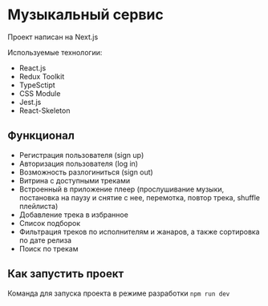# Музыкальный сервис

Проект написан на Next.js

Используемые технологии:
- React.js
- Redux Toolkit
- TypeSctipt
- CSS Module
- Jest.js
- React-Skeleton


## Функционал

- Регистрация пользователя (sign up) 
- Авторизация пользователя (log in) 
- Возможность разлогиниться (sign out)
- Витрина с доступными треками
- Встроенный в приложение плеер (прослушивание музыки, постановка на паузу и снятие с нее, перемотка, повтор трека, shuffle плейлиста)
- Добавление трека в избранное
- Список подборок
- Фильтрация треков по исполнителям и жанаров, а также сортировка по дате релиза
- Поиск по трекам

## Как запустить проект

Команда для запуска проекта в режиме разработки `npm run dev`






